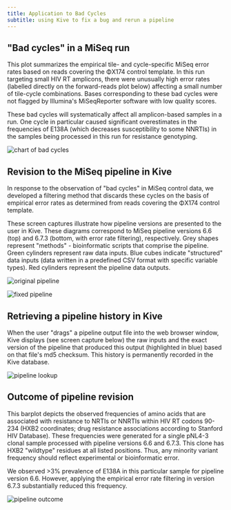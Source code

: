 ```yaml
---
title: Application to Bad Cycles
subtitle: using Kive to fix a bug and rerun a pipeline
---
```

## "Bad cycles" in a MiSeq run ##
This plot summarizes the empirical tile- and cycle-specific
MiSeq error rates based on reads covering the ΦX174 control
template. In this run targeting small HIV RT amplicons, there
were unusually high error rates (labelled directly on the forward-reads
plot below) affecting a small number of tile-cycle
combinations. Bases corresponding to these bad cycles were
not flagged by Illumina's MiSeqReporter software with low
quality scores.

These bad cycles will systematically affect all amplicon-based
samples in a run. One cycle in particular caused significant
overestimates in the frequencies of E138A (which decreases
susceptibility to some NNRTIs) in the samples being processed
in this run for resistance genotyping.

![chart of bad cycles](http://cfe-lab.github.io/Kive/images/bad_cycles.png)

## Revision to the MiSeq pipeline in Kive ##
In response to the observation of "bad cycles" in MiSeq control
data, we developed a filtering method that discards these
cycles on the basis of empirical error rates as determined from
reads covering the ΦX174 control template.

These screen captures illustrate how pipeline versions are
presented to the user in Kive. These diagrams correspond to
MiSeq pipeline versions 6.6 (top) and 6.7.3 (bottom, with error
rate filtering), respectively. Grey shapes represent "methods" -
bioinformatic scripts that comprise the pipeline. Green
cylinders represent raw data inputs. Blue cubes indicate
"structured" data inputs (data written in a predefined CSV format
with specific variable types). Red cylinders represent the
pipeline data outputs.

![original pipeline](http://cfe-lab.github.io/Kive/images/pipeline_original.png)

![fixed pipeline](http://cfe-lab.github.io/Kive/images/pipeline_fixed.png)

## Retrieving a pipeline history in Kive ##
When the user "drags" a pipeline output file into the web
browser window, Kive displays (see screen capture below) the
raw inputs and the exact version of the pipeline that produced
this output (highlighted in blue) based on that file's md5
checksum. This history is permanently recorded in the Kive
database.

![pipeline lookup](http://cfe-lab.github.io/Kive/images/pipeline_lookup.png)

## Outcome of pipeline revision ##
This barplot depicts the observed frequencies of amino acids that
are associated with resistance to NRTIs or NNRTIs within HIV RT
codons 90-234 (HXB2 coordinates; drug resistance associations
according to Stanford HIV Database). These frequencies were
generated for a single pNL4-3 clonal sample processed with
pipeline versions 6.6 and 6.7.3. This clone has HXB2 "wildtype"
residues at all listed positions. Thus, any minority variant frequency
should reflect experimental or bioinformatic error.

We observed >3% prevalence of E138A in this particular sample for
pipeline version 6.6. However, applying the empirical error rate
filtering in version 6.7.3 substantially reduced this frequency.

![pipeline outcome](http://cfe-lab.github.io/Kive/images/pipeline_outcome.png)
